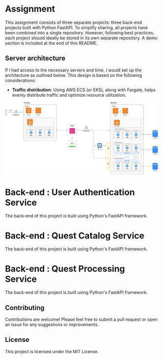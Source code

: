# Assignment

This assignment consists of three separate projects: three back-end projects built with Python FastAPI. To simplify sharing, all projects have been combined into a single repository. However, following best practices, each project should ideally be stored in its own separate repository.
A demo section is included at the end of this README.

## Server architecture

If I had access to the necessary servers and time, I would set up the architecture as outlined below. This design is based on the following considerations:
- **Traffic distribution**: Using AWS ECS (or EKS), along with Fargate, helps evenly distribute traffic and optimize resource utilization. 

![Server architecture](server-architecture.drawio.png)

# Back-end : User Authentication Service

The back-end of this project is built using Python's FastAPI framework.

# Back-end : Quest Catalog Service

The back-end of this project is built using Python's FastAPI framework.

# Back-end : Quest Processing Service

The back-end of this project is built using Python's FastAPI framework.

## Contributing

Contributions are welcome! Please feel free to submit a pull request or open an issue for any suggestions or improvements.

## License

This project is licensed under the MIT License.
